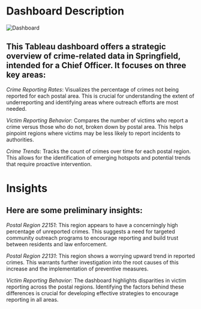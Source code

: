 # Dashboard Description

![Dashboard](images/example.png)

## This Tableau dashboard offers a strategic overview of crime-related data in Springfield, intended for a Chief Officer. It focuses on three key areas:

*Crime Reporting Rates*: Visualizes the percentage of crimes not being reported for each postal area. This is crucial for understanding the extent of underreporting and identifying areas where outreach efforts are most needed.

*Victim Reporting Behavior*: Compares the number of victims who report a crime versus those who do not, broken down by postal area. This helps pinpoint regions where victims may be less likely to report incidents to authorities.

*Crime Trends*: Tracks the count of crimes over time for each postal region. This allows for the identification of emerging hotspots and potential trends that require proactive intervention.

# Insights

## Here are some preliminary insights:

*Postal Region 22151*: This region appears to have a concerningly high percentage of unreported crimes. This suggests a need for targeted community outreach programs to encourage reporting and build trust between residents and law enforcement.

*Postal Region 22131*: This region shows a worrying upward trend in reported crimes. This warrants further investigation into the root causes of this increase and the implementation of preventive measures.

*Victim Reporting Behavior*: The dashboard highlights disparities in victim reporting across the postal regions. Identifying the factors behind these differences is crucial for developing effective strategies to encourage reporting in all areas.

